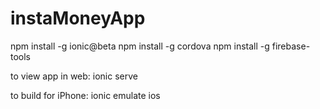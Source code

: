 # instaMoneyApp

npm install -g ionic@beta
npm install -g cordova
npm install -g firebase-tools


to view app in web:
ionic serve

to build for iPhone:
ionic emulate ios


